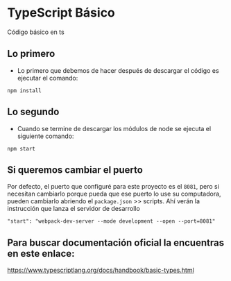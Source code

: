 # TypeScript Básico
Código básico en ts

## Lo primero
* Lo primero que debemos de hacer después de descargar el código es ejecutar el comando:

```
npm install
```

## Lo segundo
* Cuando se termine de descargar los módulos de node se ejecuta el siguiente comando:

```
npm start
```
## Si queremos cambiar el puerto
Por defecto, el puerto que configuré para este proyecto es el ```8081```, pero si necesitan cambiarlo porque pueda que ese puerto lo use su computadora, pueden cambiarlo abriendo el ```package.json``` >> scripts. Ahí verán la instrucción que lanza el servidor de desarrollo

```
"start": "webpack-dev-server --mode development --open --port=8081"
```
## Para buscar documentación oficial la encuentras en este enlace: 
https://www.typescriptlang.org/docs/handbook/basic-types.html 


